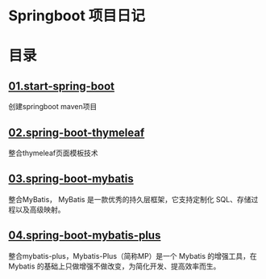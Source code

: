 # Springboot 项目日记

# 目录

## [01.start-spring-boot](https://github.com/liangqiding/SpringAll/tree/master/01.start-spring-boot)
 创建springboot maven项目

## [02.spring-boot-thymeleaf](https://github.com/liangqiding/SpringAll/tree/master/02.spring-boot-thymeleaf)
 整合thymeleaf页面模板技术

## [03.spring-boot-mybatis](https://github.com/liangqiding/SpringAll/tree/master/03.spring-boot-mybatis)
 整合MyBatis， MyBatis 是一款优秀的持久层框架，它支持定制化 SQL、存储过程以及高级映射。

## [04.spring-boot-mybatis-plus](https://github.com/liangqiding/SpringAll/tree/master/04.spring-boot-mybatis-plus)
 整合mybatis-plus，Mybatis-Plus（简称MP）是一个 Mybatis 的增强工具，在 Mybatis 的基础上只做增强不做改变，为简化开发、提高效率而生。